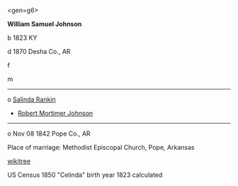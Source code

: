 <gen=g6>

<b>William Samuel Johnson</b>

b 1823 KY

d 1870 Desha Co., AR

f 

m 

<hr>

o [Salinda Rankin](salinda_rankin.md)

- [Robert Mortimer Johnson](../g5/robert_mortimer_johnson.md)

<hr>

o Nov 08 1842 Pope Co., AR

Place of marriage:
Methodist Episcopal Church, Pope, Arkansas

[wikitree](https://www.wikitree.com/wiki/Johnson-3546)

US Census 1850 "Celinda"
birth year 1823 calculated

